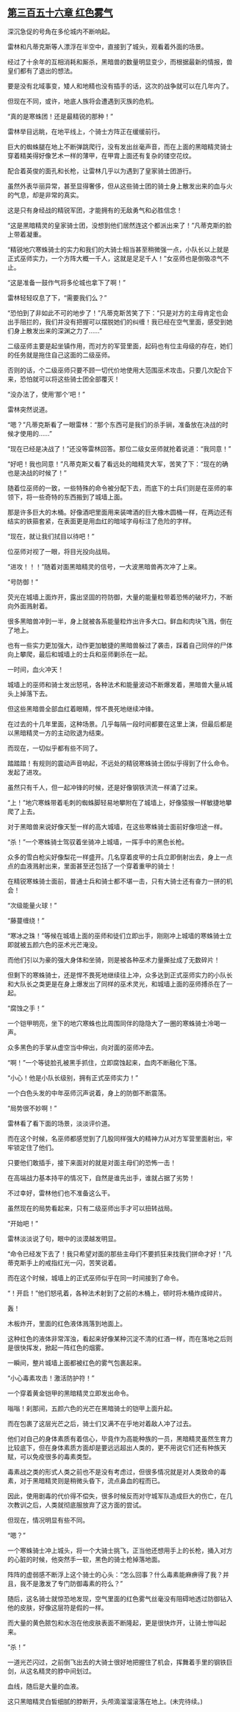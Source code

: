 ## [第三百五十六章 红色雾气](https://www.xxbiquge.com/11_11222/8880762.html)


  深沉急促的号角在多伦城内不断响起。

  雷林和凡蒂克斯等人漂浮在半空中，直接到了城头，观看着外面的场景。

  经过了十余年的互相消耗和厮杀，黑暗兽的数量明显变少，而根据最新的情报，兽皇们都有了退出的想法。

  要是没有北域事变，矮人和地精也没有插手的话，这次的战争就可以在几年内了。

  但现在不同，或许，地底人族将会遭遇到灭族的危机。

  “真的是寒蛛团！还是最精锐的那种！”

  雷林举目远眺，在地平线上，个骑士方阵正在缓缓前行。

  巨大的蜘蛛腿在地上不断弹跳爬行，没有发出丝毫声音，而在上面的黑暗精灵骑士穿着精美得好像艺术一样的薄甲，在甲胄上面还有复杂的镂空花纹。

  配合着英俊的面孔和长枪，让雷林几乎以为遇到了皇家骑士团游行。

  虽然外表华丽异常，甚至显得奢侈，但从这些骑士团的骑士身上散发出来的血与火的气息，却是非常的真实。

  这是只有身经战的精锐军团，才能拥有的无敌勇气和必胜信念！

  “这是黑暗精灵的皇家骑士团，没想到他们居然连这个都派出来了！”凡蒂克斯的脸上带着凝重。

  “精锐地穴寒蛛骑士的实力和我们的大骑士相当甚至稍微强一点，小队长以上就是正式巫师实力，一个方阵大概一千人，这就是足足千人！”女巫师也是倒吸凉气不止。

  “这是准备一鼓作气将多伦城也拿下了啊！”

  雷林轻轻叹息了下，“需要我们么？”

  “恐怕到了非如此不可的地步了！”凡蒂克斯苦笑了下：“只是对方的主母肯定也会出手阻拦的，我们并没有把握可以摆脱她们的纠缠！我已经在空气里面，感受到她们身上散发出来的深渊之力了……”

  二级巫师主要是起坐镇作用，而对方的军营里面，起码也有位主母级的存在，她们的任务就是拖住自己这面的二级巫师。

  否则的话，个二级巫师只要不顾一切代价地使用大范围巫术攻击。只要几次配合下来，恐怕就可以将这些骑士团全部覆灭！

  “没办法了，使用‘那个’吧！”

  雷林突然说道。

  “嗯？”凡蒂克斯看了一眼雷林：“那个东西可是我们的杀手锏，准备放在决战的时候才使用的……”

  “现在已经是决战了！”还没等雷林回答。那位二级女巫师就抢着说道：“我同意！”

  “好吧！我也同意！”凡蒂克斯又看了看远处的暗精灵大军，苦笑了下：“现在的确也是决战的时候了！”

  随着位巫师的一致，一些特殊的命令被分配下去，而底下的士兵们则是在巫师的率领下，将一些奇特的东西搬到了城墙上面。

  那是许多巨大的木桶。好像酒吧里面用来装啤酒的巨大橡木圆桶一样，在两边还有结实的铁箍套紧，在表面更是用血红的暗域字母标注了危险的字样。

  “现在，就让我们拭目以待吧！”

  位巫师对视了一眼，将目光投向战局。

  “进攻！！！”随着对面黑暗精灵的信号，一大波黑暗兽再次冲了上来。

  “号防御！”

  荧光在城墙上面炸开，露出坚固的符防御，大量的能量粒带着恐怖的破坏力，不断向外面溅射着。

  很多黑暗兽冲到一半，身上就被各系能量粒炸出许多大口。鲜血和肉块飞溅，倒在了地上。

  也有一些实力更加强大，动作更加敏捷的黑暗兽躲过了袭击，踩着自己同伴的尸体向上攀爬，最后和城墙上的士兵和巫师剿杀在一起。

  一时间，血火冲天！

  城墙上的巫师和骑士发出怒吼，各种法术和能量波动不断爆发着，黑暗兽大量从城头上掉落下去。

  但这些黑暗兽全部血红着眼睛，悍不畏死地继续冲锋。

  在过去的十几年里面，这种场景。几乎每隔一段时间都要在这里上演，但最后都是以黑暗精灵一方的主动败退为结束。

  而现在，一切似乎都有些不同了。

  踏踏踏！有规则的震动声音响起，不远处的精锐寒蛛骑士团似乎得到了什么命令。发起了进攻。

  虽然只有千人，但一起冲锋的时候，还是好像钢铁洪流一样涌了过来。

  “上！”地穴寒蛛带着毛刺的蜘蛛脚轻易地攀附在了城墙上，好像猿猴一样敏捷地攀爬了上去。

  对于黑暗兽来说好像天堑一样的高大城墙，在这些寒蛛骑士面前好像坦途一样。

  “杀！”一个寒蛛骑士驾驭着坐骑冲上城墙，一挥手中的黑色长枪。

  众多的雪白枪尖好像梨花一样盛开。几名穿着皮甲的士兵立即倒射出去，身上一点点的血液溅射出来，里面甚至还包括了一个穿着重甲的骑士！

  在精锐寒蛛骑士面前，普通士兵和骑士都不堪一击，只有大骑士还有奋力一拼的机会！

  “次级能量火球！”

  “藤蔓缠绕！”

  “寒冰之珠！”等候在城墙上面的巫师和徒们立即出手，刚刚冲上城墙的寒蛛骑士立即就被五颜六色的巫术光芒淹没。

  而他们引以为豪的强大身体和坐骑，则是被各种巫术力量撕扯成了无数碎片！

  但剩下的寒蛛骑士，还是悍不畏死地继续往上冲，众多达到正式巫师实力的小队长和大队长之类更是在身上爆发出了同样的巫术灵光，和城墙上面的巫师搏杀在了一起。

  “腐蚀之手！”

  一个铠甲明亮，坐下的地穴寒蛛也比周围同伴的隐隐大了一圈的寒蛛骑士冷喝一声。

  众多黑色的手掌从虚空当中伸出，向对面的巫师冲去。

  “啊！”一个等徒脸孔被黑手抓住，立即腐蚀起来，血肉不断融化下落。

  “小心！他是小队长级别，拥有正式巫师实力！”

  一个白色头发的中年巫师沉声说着，身上的防御不断震荡。

  “局势很不妙啊！”

  雷林看了看下面的场景，淡淡评价道。

  而在这个时候，名巫师都感觉到了几股同样强大的精神力从对方军营里面射出，牢牢锁定住了他们。

  只要他们敢插手，接下来面对的就是对面主母们的恐怖一击！

  在高端战力基本持平的情况下，自然是谁先出手，谁就占据了劣势！

  不过幸好，雷林他们也不准备这么干。

  虽然现在的局势看起来，只有二级巫师出手才可以扭转战局。

  “开始吧！”

  雷林淡淡说了句，眼中的淡漠越发明显。

  “命令已经发下去了！我只希望对面的那些主母们不要抓狂来找我们拼命才好！”凡蒂克斯手上的戒指红光一闪，苦笑说着。

  而在这个时候，城墙上的正式巫师似乎在同一时间接到了命令。

  “！开启！”他们怒吼着，各种法术射到了之前的木桶上，顿时将木桶炸成碎片。

  轰！

  木板炸开，里面的红色液体溅落到地面上。

  这种红色的液体非常浑浊，看起来好像某种沉淀不清的红酒一样，而在落地之后则是很快挥发，掀起一阵红色的烟雾。

  一瞬间，整片城墙上面都被红色的雾气包裹起来。

  “小心毒素攻击！激活防护符！”

  一个穿着黄金铠甲的黑暗精灵立即发出命令。

  嗡嗡！刹那间，五颜六色的光芒在黑暗骑士的铠甲上面升起。

  而在包裹了这层光芒之后，骑士们又满不在乎地对着敌人冲了过去。

  他们对自己的身体素质有着信心，毕竟作为高能种族的一员，黑暗精灵虽然生育力比较底下，但在身体素质方面却是要远远超出人类的，更不用说它们还有种族天赋，可以免疫很多的毒素类型。

  毒素战之类的形式人类之前也不是没有考虑过，但很多情况就是对人类致命的毒素，对于黑暗精灵则是稍微头昏下，流点鼻血的程而已。

  因此，使用剧毒的代价得不偿失，很多时候反而对守城军队造成巨大的伤亡，在几次教训之后，人类就彻底服放弃了这方面的尝试。

  但现在，情况明显有些不同。

  “嗯？”

  一个寒蛛骑士冲上城头，将一个大骑士挑飞，正当他还想用手上的长枪，捅入对方的心脏的时候，他突然手一软，黑色的骑士枪掉落地面。

  阵阵的虚弱感不断浮上这个骑士的心头：“怎么回事？什么毒素能麻痹得了我？并且，我不是激发了专门防御毒素的符么？”

  随后，这名骑士就惊恐地发现，空气里面的红色雾气丝毫没有阻碍地透过防御钻入他的皮肤，好像这层符是假的一样。

  而大量的黄色脓包和水泡在他皮肤表面不断隆起，更是很快炸开，让骑士惨叫起来。

  “杀！”

  一道光芒闪过，之前倒飞出去的大骑士很好地把握住了机会，挥舞着手里的钢铁巨剑，从这名精灵的脖中间划过。

  血线，随后是大量的血液。

  这只黑暗精灵白皙细腻的脖断开，头颅滴溜溜滚落在地上。(未完待续。)
